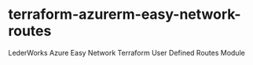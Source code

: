 # terraform-azurerm-easy-network-routes
LederWorks Azure Easy Network Terraform User Defined Routes Module

